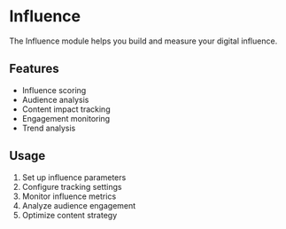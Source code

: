 # Influence

The Influence module helps you build and measure your digital influence.

## Features

- Influence scoring
- Audience analysis
- Content impact tracking
- Engagement monitoring
- Trend analysis

## Usage

1. Set up influence parameters
2. Configure tracking settings
3. Monitor influence metrics
4. Analyze audience engagement
5. Optimize content strategy 